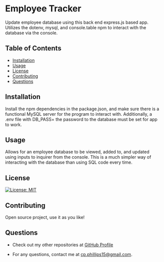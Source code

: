 # Employee Tracker

  Update employee database using this back end express.js based app. Utilizes the dotenv, mysql, and console.table npm to interact with the database via the console.

  ## Table of Contents

  - [Installation](#installation)
  - [Usage](#usage)
  - [License](#license)
  - [Contributing](#contributing)
  - [Questions](#questions)

  ## Installation

  Install the npm dependencies in the package.json, and make sure there is a functional MySQL server for the program to interact with. Additionally, a .env file with DB_PASS= the password to the database must be set for app to work.

  ## Usage

  Allows for an employee database to be viewed, added to, and updated using inputs to inquirer from the console. This is a much simpler way of interacting with the database than using SQL code every time.

  ## License

  [![License: MIT](https://img.shields.io/badge/License-MIT-yellow.svg)](https://opensource.org/licenses/MIT)

  ## Contributing

  Open source project, use it as you like!

  ## Questions

  - Check out my other repositories at [GitHub Profile](https://github.com/c-phillips7)

  - For any questions, contact me at cp.phillips15@gmail.com.

